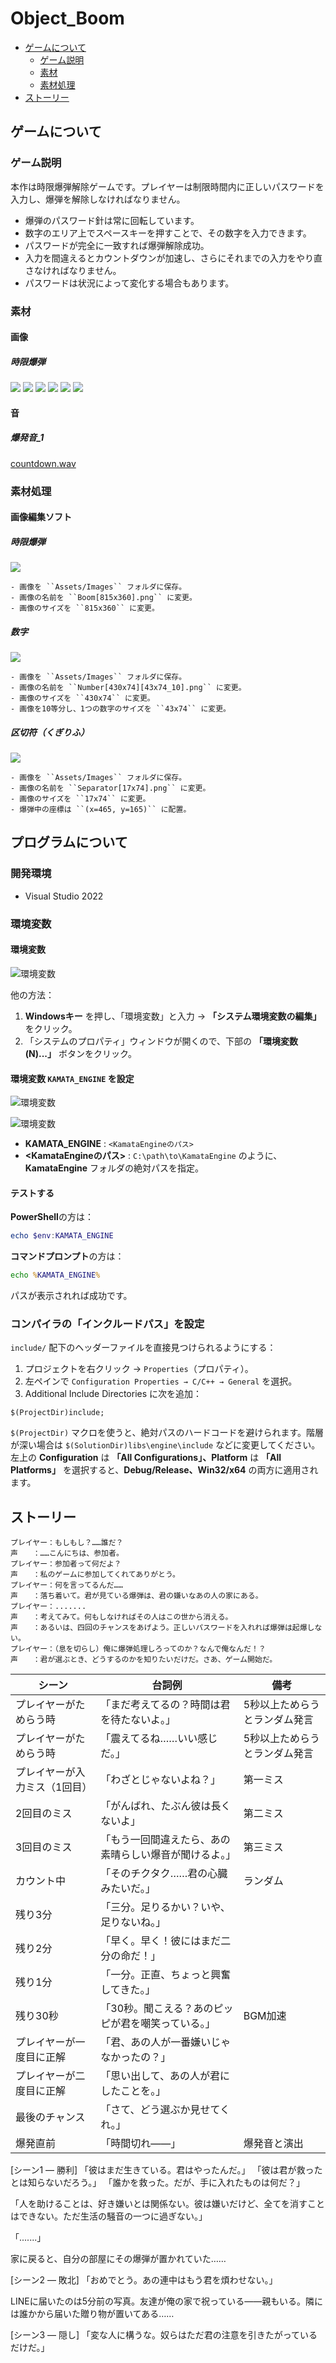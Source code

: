 ﻿# Object_Boom

- [ゲームについて](#ゲームについて)
  - [ゲーム説明](#ゲーム説明) 
  - [素材](#素材)
  - [素材処理](#素材処理)
- [ストーリー](#ストーリー)

## ゲームについて
### ゲーム説明
本作は時限爆弾解除ゲームです。プレイヤーは制限時間内に正しいパスワードを入力し、爆弾を解除しなければなりません。
 - 爆弾のパスワード針は常に回転しています。
 - 数字のエリア上でスペースキーを押すことで、その数字を入力できます。
 - パスワードが完全に一致すれば爆弾解除成功。
 - 入力を間違えるとカウントダウンが加速し、さらにそれまでの入力をやり直さなければなりません。
 - パスワードは状況によって変化する場合もあります。

### 素材
#### 画像
##### 時限爆弾
![](./Doc/Images/boom0.png)
![](./Doc/Images/boom1.jpg)
![](./Doc/Images/boom2.jpg)
![](./Doc/Images/boom3.jpg)
![](./Doc/Images/clear.png)
![](./Doc/Images/soruce_clear.png)
#### 音
##### 爆発音_1
[countdown.wav](./Doc/Audio/countdown.wav)

### 素材処理
#### 画像編集ソフト
##### 時限爆弾
![](./Assets/Images/Boom[815x360].png)

    - 画像を ``Assets/Images`` フォルダに保存。
    - 画像の名前を ``Boom[815x360].png`` に変更。
    - 画像のサイズを ``815x360`` に変更。

##### 数字
![](./Assets/Images/Number[430x74][43x74_10].png)

    - 画像を ``Assets/Images`` フォルダに保存。
    - 画像の名前を ``Number[430x74][43x74_10].png`` に変更。
    - 画像のサイズを ``430x74`` に変更。
    - 画像を10等分し、1つの数字のサイズを ``43x74`` に変更。
    
##### 区切符（くぎりふ）
![](./Assets/Images/Separator[17x74].png)

    - 画像を ``Assets/Images`` フォルダに保存。
    - 画像の名前を ``Separator[17x74].png`` に変更。
    - 画像のサイズを ``17x74`` に変更。
    - 爆弾中の座標は ``(x=465, y=165)`` に配置。

## プログラムについて
### 開発環境
 - Visual Studio 2022

### 環境変数

#### 環境変数
![環境変数](./Doc/Images/EnvEdit_01.png)

他の方法：
 1. **Windowsキー** を押し、「環境変数」と入力 → **「システム環境変数の編集」** をクリック。
 2. 「システムのプロパティ」ウィンドウが開くので、下部の **「環境変数(N)...」** ボタンをクリック。

#### 環境変数 ``KAMATA_ENGINE`` を設定
![環境変数](./Doc/Images/EnvEdit_02.png)

![環境変数](./Doc/Images/EnvEdit_03.png)
 
  - **KAMATA_ENGINE** : ``<KamataEngineのパス>``
 - **<KamataEngineのパス>** : ``C:\path\to\KamataEngine`` のように、**KamataEngine** フォルダの絶対パスを指定。

#### テストする
**PowerShell**の方は：
```powershell
echo $env:KAMATA_ENGINE
```
**コマンドプロンプト**の方は：
```cmd
echo %KAMATA_ENGINE%
```
パスが表示されれば成功です。
### コンパイラの「インクルードパス」を設定
``include/`` 配下のヘッダーファイルを直接見つけられるようにする：

 1. プロジェクトを右クリック → ``Properties``（プロパティ）。
 2. 左ペインで ``Configuration Properties → C/C++ → General`` を選択。
 3. Additional Include Directories に次を追加：
```
$(ProjectDir)include;
```

``$(ProjectDir)`` マクロを使うと、絶対パスのハードコードを避けられます。階層が深い場合は ``$(SolutionDir)libs\engine\include`` などに変更してください。
左上の **Configuration** は **「All Configurations」、Platform** は **「All Platforms」** を選択すると、**Debug/Release、Win32/x64** の両方に適用されます。

## ストーリー
```
プレイヤー：もしもし？……誰だ？
声　　：……こんにちは、参加者。
プレイヤー：参加者って何だよ？
声　　：私のゲームに参加してくれてありがとう。
プレイヤー：何を言ってるんだ……
声　　：落ち着いて。君が見ている爆弾は、君の嫌いなあの人の家にある。
プレイヤー：.......
声　　：考えてみて。何もしなければその人はこの世から消える。
声　　：あるいは、四回のチャンスをあげよう。正しいパスワードを入れれば爆弾は起爆しない。
プレイヤー：（息を切らし）俺に爆弾処理しろってのか？なんで俺なんだ！？
声　　：君が選ぶとき、どうするのかを知りたいだけだ。さあ、ゲーム開始だ。
```

| シーン             | 台詞例                         | 備考              |
| --------------- | --------------------------- | --------------- |
| プレイヤーがためらう時     | 「まだ考えてるの？時間は君を待たないよ。」       | 5秒以上ためらうとランダム発言 |
| プレイヤーがためらう時     | 「震えてるね……いい感じだ。」             | 5秒以上ためらうとランダム発言 |
| プレイヤーが入力ミス（1回目） | 「わざとじゃないよね？」                | 第一ミス            |
| 2回目のミス          | 「がんばれ、たぶん彼は長くないよ」           | 第二ミス            |
| 3回目のミス          | 「もう一回間違えたら、あの素晴らしい爆音が聞けるよ。」 | 第三ミス            |
| カウント中           | 「そのチクタク……君の心臓みたいだ。」         | ランダム            |
| 残り3分            | 「三分。足りるかい？いや、足りないね。」        |                 |
| 残り2分            | 「早く。早く！彼にはまだ二分の命だ！」         |                 |
| 残り1分            | 「一分。正直、ちょっと興奮してきた。」         |                 |
| 残り30秒           | 「30秒。聞こえる？あのピッピが君を嘲笑っている。」  | BGM加速           |
| プレイヤーが一度目に正解    | 「君、あの人が一番嫌いじゃなかったの？」        |                 |
| プレイヤーが二度目に正解    | 「思い出して、あの人が君にしたことを。」        |                 |
| 最後のチャンス         | 「さて、どう選ぶか見せてくれ。」            |                 |
| 爆発直前            | 「時間切れ——」                    | 爆発音と演出          |


[シーン1 — 勝利]
「彼はまだ生きている。君はやったんだ。」
「彼は君が救ったとは知らないだろう。」
「誰かを救った。だが、手に入れたものは何だ？」

「人を助けることは、好き嫌いとは関係ない。彼は嫌いだけど、全てを消すことはできない。ただ生活の騒音の一つに過ぎない。」

「.......」

家に戻ると、自分の部屋にその爆弾が置かれていた……

[シーン2 — 敗北]
「おめでとう。あの連中はもう君を煩わせない。」

LINEに届いたのは5分前の写真。友達が俺の家で祝っている――親もいる。隣には誰かから届いた贈り物が置いてある……

[シーン3 — 隠し]
「変な人に構うな。奴らはただ君の注意を引きたがっているだけだ。」
